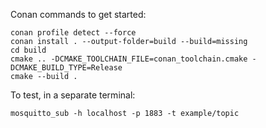 Conan commands to get started:

```
conan profile detect --force
conan install . --output-folder=build --build=missing
cd build
cmake .. -DCMAKE_TOOLCHAIN_FILE=conan_toolchain.cmake -DCMAKE_BUILD_TYPE=Release
cmake --build .
```
To test, in a separate terminal:
```
mosquitto_sub -h localhost -p 1883 -t example/topic
```